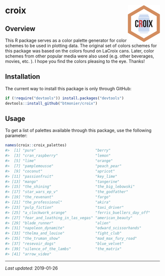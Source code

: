 
croix <img src="man/figures/croix_logo.svg" align="right" height="120"/>
========================================================================

Overview
--------

This R package serves as a color palette generator for color schemes to be used in plotting data. The original set of colors schemes for this package was based on the colors found on LaCroix cans. Later, color schemes from other popular media were also used (e.g. other beverages, movies, etc. ). I hope you find the colors pleasing to the eye. Thanks!

Installation
------------

The current way to install this package is only through GitHub:

``` r
if (!require("devtools")) install.packages("devtools")
devtools::install_github("btmonier/croix")
```

Usage
-----

To get a list of palettes available through this package, use the following parameter:

``` r
names(croix::croix_palettes)
#>  [1] "pure"                           "berry"                         
#>  [3] "cran_raspberry"                 "lemon"                         
#>  [5] "lime"                           "orange"                        
#>  [7] "pamplemousse"                   "peach_pear"                    
#>  [9] "coconut"                        "apricot"                       
#> [11] "passionfruit"                   "key_lime"                      
#> [13] "mango"                          "tangerine"                     
#> [15] "the_shining"                    "the_big_lebowski"              
#> [17] "star_wars_ep_v"                 "the_godfather"                 
#> [19] "the_revenant"                   "fargo"                         
#> [21] "the_professional"               "akira"                         
#> [23] "pulp_fiction"                   "taxi_driver"                   
#> [25] "a_clockwork_orange"             "ferris_buellers_day_off"       
#> [27] "fear_and_loathing_in_las_vegas" "american_beauty"               
#> [29] "blade_runner"                   "alien"                         
#> [31] "napoleon_dynamite"              "edward_scissorhands"           
#> [33] "thelma_and_louise"              "fight_club"                    
#> [35] "the_truman_show"                "mad_max_fury_road"             
#> [37] "resevoir_dogs"                  "blue_velvet"                   
#> [39] "silence_of_the_lambs"           "the_matrix"                    
#> [41] "arrow_video"
```

------------------------------------------------------------------------

*Last updated:* 2019-01-26
